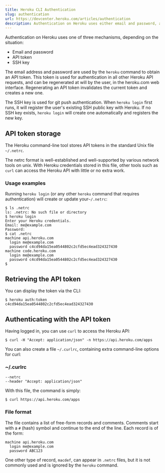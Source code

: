 ```yaml
---
title: Heroku CLI Authentication
slug: authentication
url: https://devcenter.heroku.com/articles/authentication
description: Authentication on Heroku uses either email and password, an API token, or an SSH key. The .netrc format can also be used to store credentials.
---
```


Authentication on Heroku uses one of three mechanisms,
depending on the situation:

* Email and password
* API token
* SSH key

The email address and password are used by the `heroku` command
to obtain an API token. This token is used for authentication in
all other Heroku API requests, and can be regenerated at will
by the user, in the heroku.com web interface. Regenerating an
API token invalidates the current token and creates a new one.

The SSH key is used for git push authentication. When `heroku
login` first runs, it will register the user's existing SSH public key
with Heroku. If no SSH key exists, `heroku login` will create one
automatically and registers the new key.

## API token storage

The Heroku command-line tool stores API tokens in the standard
Unix file `~/.netrc`.

The netrc format is well-established and well-supported by
various network tools on unix. With Heroku credentials stored in
this file, other tools such as `curl` can access the Heroku API
with little or no extra work.

### Usage examples

Running `heroku login` (or any other `heroku` command that
requires authentication) will create or update your`~/.netrc`:

```term
$ ls .netrc
ls: .netrc: No such file or directory
$ heroku login
Enter your Heroku credentials.
Email: me@example.com
Password:
$ cat .netrc
machine api.heroku.com
  login me@example.com
  password c4cd94da15ea0544802c2cfd5ec4ead324327430
machine code.heroku.com
  login me@example.com
  password c4cd94da15ea0544802c2cfd5ec4ead324327430
$
```

## Retrieving the API token

You can display the token via the CLI:

```term
$ heroku auth:token
c4cd94da15ea0544802c2cfd5ec4ead324327430
```

## Authenticating with the API token

Having logged in, you can use `curl` to access the Heroku API:

```term
$ curl -H "Accept: application/json" -n https://api.heroku.com/apps
```

You can also create a file `~/.curlrc`, containing extra command-line
options for curl:

### ~/.curlrc

```
--netrc
--header "Accept: application/json"
```

With this file, the command is simply:

```term
$ curl https://api.heroku.com/apps
```

### File format

The file contains a list of free-form records and comments. Comments
start with a `#` (hash) symbol and continue to the end of the line.
Each record is of the form:

```
machine api.heroku.com
  login me@example.com
  password ABC123
```

One other type of record, `macdef`, can appear in `.netrc` files, but
it is not commonly used and is ignored by the `heroku` command.
